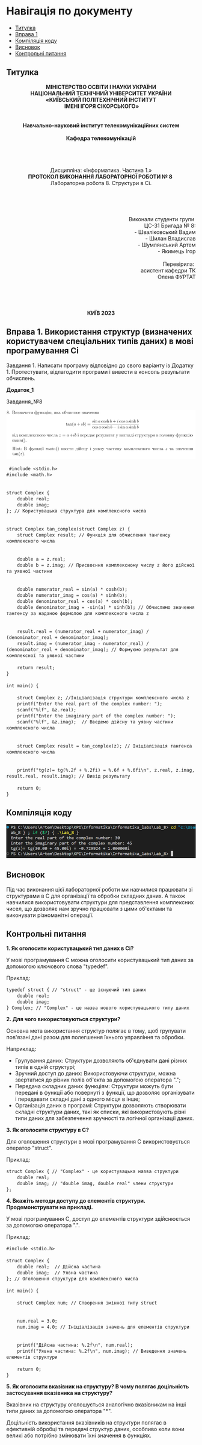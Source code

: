 # Навігація по документу
- [Титулка](#титулка)
- [Вправа 1](#вправа-1-використання-структур-визначених-користувачем-спецiальних-типiв-даних-в-мовi-програмування-сi)
- [Компіляція коду](#компіляція-коду)
- [Висновок](#висновок)
- [Контрольнi питання](#контрольнi-питання)

## Титулка
<p align="center"><strong>МІНІСТЕРСТВО ОСВІТИ І НАУКИ УКРАЇНИ
<br>НАЦІОНАЛЬНИЙ ТЕХНІЧНИЙ УНІВЕРСИТЕТ УКРАЇНИ
<br>«КИЇВСЬКИЙ ПОЛІТЕХНІЧНИЙ ІНСТИТУТ
<br> ІМЕНІ ІГОРЯ СІКОРСЬКОГО»
<br><br><br>Навчально-науковий інститут телекомунікаційних систем
<br><br>Кафедра телекомунікацій</strong>
<br><br><br><br><br>Дисципліна: «Інформатика. Частина 1.»
<br><strong>ПРОТОКОЛ ВИКОНАННЯ ЛАБОРАТОРНОЇ РОБОТИ № 8</strong> 
<br>Лабораторна робота 8. Структури в Сi.</p align="center">
<br><br><br><p align="right">Виконали студенти групи 
<br>ЦС-31 Бригада № 8:
<br>- Шваліковський Вадим
<br>- Шилан Владислав
<br>- Шумлянський Артем
<br>- Якимець Ігор
<br><br>Перевірила: 
<br>асистент кафедри ТК 
<br>Олена ФУРТАТ</p>
<br><br><br><p align="center"><strong>КИЇВ 2023</strong></p align="center">

## Вправа 1. Використання структур (визначених користувачем спецiальних типiв даних) в мовi програмування Сi
Завдання 1. Написати програму вiдповiдно до свого варiанту iз Додатку 1. Протестувати, вiдлагодити програми i вивести в консоль результати обчислень.

**Додаток_1**

Завдання_№8

![Завдання_8](https://github.com/207art207/Informatika_Lab8/blob/main/Additional_1_task_8.png?raw=true)
```
 #include <stdio.h>
#include <math.h>


struct Complex {
    double real;
    double imag;
}; // Користувацька структура для комплексного числа


struct Complex tan_complex(struct Complex z) {
    struct Complex result; // Функція для обчислення тангенсу комплексного числа

    
    double a = z.real;
    double b = z.imag; // Присвоєння комплексному числу z його дійсної та уявної частини

    
    double numerator_real = sin(a) * cosh(b);
    double numerator_imag = cos(a) * sinh(b);
    double denominator_real = cos(a) * cosh(b);
    double denominator_imag = -sin(a) * sinh(b); // Обчислимо значення тангенсу за наданою формолою для комплексного числа z

    
    result.real = (numerator_real + numerator_imag) / (denominator_real + denominator_imag);
    result.imag = (numerator_imag - numerator_real) / (denominator_real + denominator_imag); // Формуємо результат для комплексної та уявної частини

    return result;
}

int main() {
    
    struct Complex z; //Ініціалізація структури комплексного числа z
    printf("Enter the real part of the complex number: ");
    scanf("%lf", &z.real);
    printf("Enter the imaginary part of the complex number: ");
    scanf("%lf", &z.imag);  // Введемо дійсну та уявну частини комплексного числа

    
    struct Complex result = tan_complex(z); // Ініціалізація тангенса комплексного числа

    
    printf("tg(z)= tg(%.2f + %.2fi) = %.6f + %.6fi\n", z.real, z.imag, result.real, result.imag); // Вивід результату

    return 0;
}

```
## Компіляція коду
![Компіляція коду](https://github.com/207art207/Informatika_Lab8/blob/main/Compilation_of_code.png?raw=true)
## Висновок
Під час виконання цієї лабораторної роботи ми навчилися працювати зі структурами в C для організації та обробки складних даних. А також навчилися використовувати структури для представлення комплексних чисел, що дозволяє нам зручно працювати з цими об'єктами та виконувати різноманітні операції.
## Контрольнi питання
**1. Як оголосити користувацький тип даних в Сi?**

У мові програмування C можна оголосити користувацький тип даних за допомогою ключового слова "typedef".

Приклад:
```
typedef struct { // "struct" - це існуючий тип даних
    double real;
    double imag;
} Complex; // "Complex" - це назва нового користувацького типу даних

```
**2. Для чого використовуються структури?**

Основна мета використання структур полягає в тому, щоб групувати пов'язані дані разом для полегшення їхнього управління та обробки.

Наприклад:
- Групування даних: Структури дозволяють об'єднувати дані різних типів в одній структурі;
- Зручний доступ до даних: Використовуючи структури, можна звертатися до різних полів об'єкта за допомогою оператора ".";
- Передача складних даних функціям: Структури можуть бути передані в функції або повернуті з функції, що дозволяє організувати і передавати складні дані з одного місця в інше;
- Організація даних в програмі: Структури дозволяють створювати складні структури даних, такі як списки, які використовують різні типи даних для забезпечення зручності та логічної організації даних.

**3. Як оголосити структуру в С?**

Для оголошення структури в мові програмування C використовується оператор "struct".

Приклад:
```
struct Complex { // "Complex" - це користувацька назва структури
    double real; 
    double imag; // "double imag, double real" члени структури
};
```

**4. Вкажiть методи доступу до елементiв структури. Продемонструвати на прикладi.**

У мові програмування C, доступ до елементів структури здійснюється за допомогою оператора ".".

Приклад:
```
#include <stdio.h>

struct Complex {
    double real;  // Дійсна частина
    double imag;  // Уявна частина
}; // Оголошення структури для комплексного числа

int main() {
    
    struct Complex num; // Створення змінної типу struct 

    
    num.real = 3.0; 
    num.imag = 4.0; // Ініціалізація значень для елементів структури

    
    printf("Дійсна частина: %.2f\n", num.real);
    printf("Уявна частина: %.2f\n", num.imag); // Виведення значень елементів структури

    return 0;
}

```
**5. Як оголосити вказiвник на структуру? В чому полягає доцiльнiсть застосування вказiвника
на структуру?**

Вказівник на структуру оголошується аналогічно вказівникам на інші типи даних за допомогою оператора "*". 

Доцільність використання вказівників на структури полягає в ефективній обробці та передачі структур даних, особливо коли вони великі або потрібно змінювати їхні значення в функціях.